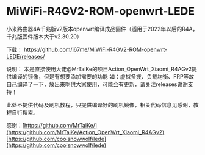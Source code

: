 # MiWiFi-R4GV2-ROM-openwrt-LEDE
小米路由器4A千兆版v2版本openwrt编译成品固件（适用于2022年以后的R4A，千兆版固件版本大于v2.30.20）

下载：
https://github.com/i67me/MiWiFi-R4GV2-ROM-openwrt-LEDE/releases/

说明：
本是直接使用大佬@MrTaiKe的项目Action_OpenWrt_Xiaomi_R4AGv2提供编译的镜像，但是有想要添加需要的功能
如：虚拟多拨、负载均衡、FRP等故自己编译了一下，放出来啊供大家使用，可能会有更新，请关注releases谢谢支持！

此处不提供代码及刷机教程，只提供编译好的刷机镜像，相关代码信息见感谢，教程自行搜索。

感谢：[https://github.com/MrTaiKe/](https://github.com/MrTaiKe/Action_OpenWrt_Xiaomi_R4AGv2)
     [https://github.com/coolsnowwolf/lede](https://github.com/coolsnowwolf/lede)

